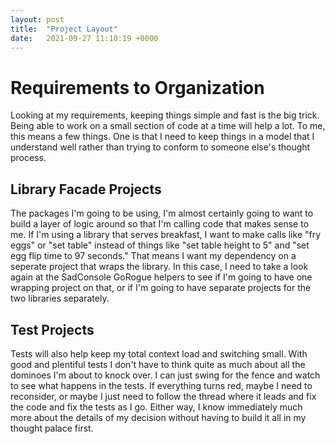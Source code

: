 ```yaml
---
layout: post
title:  "Project Layout"
date:   2021-09-27 11:10:19 +0000
---
```


# Requirements to Organization
Looking at my requirements, keeping things simple and fast is the big trick. Being able to work on a small section of code at a time will help a lot. To me, this means a few things. One is that I need to keep things in a model that I understand well rather than trying to conform to someone else's thought process.  

## Library Facade Projects
The packages I'm going to be using, I'm almost certainly going to want to build a layer of logic around so that I'm calling code that makes sense to me. If I'm using a library that serves breakfast, I want to make calls like "fry eggs" or "set table" instead of things like "set table height to 5" and "set egg flip time to 97 seconds." That means I want my dependency on a seperate project that wraps the library. In this case, I need to take a look again at the SadConsole GoRogue helpers to see if I'm going to have one wrapping project on that, or if I'm going to have separate projects for the two libraries separately.  

## Test Projects
Tests will also help keep my total context load and switching small. With good and plentiful tests I don't have to think quite as much about all the dominoes I'm about to knock over. I can just swing for the fence and watch to see what happens in the tests. If everything turns red, maybe I need to reconsider, or maybe I just need to follow the thread where it leads and fix the code and fix the tests as I go. Either way, I know immediately much more about the details of my decision without having to build it all in my thought palace first.  
